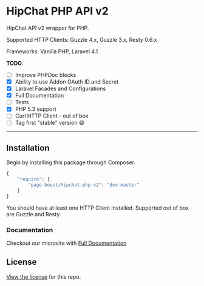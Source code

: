 HipChat PHP API v2
============================

HipChat API v2 wrapper for PHP.

Supported HTTP Clients: Guzzle 4.x, Guzzle 3.x, Resty 0.6.x

Frameworks: Vanilla PHP, Laravel 4.1

**TODO**:

- [ ] Improve PHPDoc blocks
- [x] Ability to use Addon OAuth ID and Secret
- [x] Laravel Facades and Configurations
- [x] Full Documentation
- [ ] Tests
- [x] PHP 5.3 support
- [ ] Curl HTTP Client - out of box
- [ ] Tag first "stable" version :smile:

___

## Installation

Begin by installing this package through Composer.

```js
{
    "require": {
        "page-boost/hipchat-php-v2": "dev-master"
    }
}
```

You should have at least one HTTP Client installed. Supported out of box are Guzzle and Resty.

### Documentation

Checkout our microsite with [Full Documentation](http://opensource.page-boost.com/hipchat-php-v2/)

## License

[View the license](https://github.com/PageBoost/hipchat-php-v2/blob/master/LICENSE) for this repo.